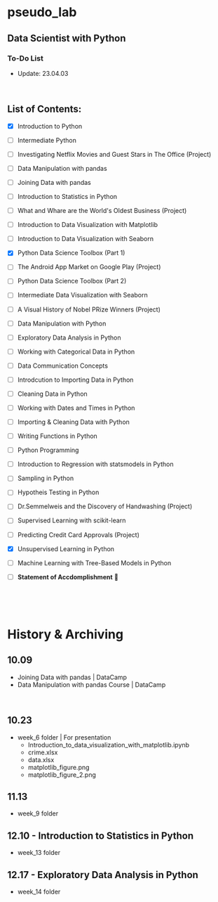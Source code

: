# pseudo_lab

## Data Scientist with Python

### To-Do List 

- Update: 23.04.03


<br>

## List of Contents:

- [x] Introduction to Python
- [ ] Intermediate Python
- [ ] Investigating Netflix Movies and Guest Stars in The Office (Project)
- [ ] Data Manipulation with pandas
- [ ] Joining Data with pandas
- [ ] Introduction to Statistics in Python
- [ ] What and Whare are the World's Oldest Business (Project)
- [ ] Introduction to Data Visualization with Matplotlib
- [ ] Introduction to Data Visualization with Seaborn
- [x] Python Data Science Toolbox (Part 1)
- [ ] The Android App Market on Google Play (Project)
- [ ] Python Data Science Toolbox (Part 2)
- [ ] Intermediate Data Visualization with Seaborn
- [ ] A Visual History of Nobel PRize Winners (Project)
- [ ] Data Manipulation with Python
- [ ] Exploratory Data Analysis in Python
- [ ] Working with Categorical Data in Python
- [ ] Data Communication Concepts
- [ ] Introdcution to Importing Data in Python
- [ ] Cleaning Data in Python
- [ ] Working with Dates and Times in Python
- [ ] Importing & Cleaning Data with Python
- [ ] Writing Functions in Python
- [ ] Python Programming
- [ ] Introduction to Regression with statsmodels in Python
- [ ] Sampling in Python
- [ ] Hypotheis Testing in Python
- [ ] Dr.Semmelweis and the Discovery of Handwashing (Project)
- [ ] Supervised Learning with scikit-learn
- [ ] Predicting Credit Card Approvals (Project)
- [x] Unsupervised Learning in Python
- [ ] Machine Learning with Tree-Based Models in Python
- [ ] **Statement of Accdomplishment** 🥳


<br>
<br>
<br>

# History & Archiving

## 10.09
- Joining Data with pandas | DataCamp
- Data Manipulation with pandas Course | DataCamp

<br>

## 10.23
- week_6 folder | For presentation
	- Introduction_to_data_visualization_with_matplotlib.ipynb
	- crime.xlsx
	- data.xlsx
	- matplotlib_figure.png
	- matplotlib_figure_2.png


## 11.13
- week_9 folder


## 12.10 - Introduction to Statistics in Python
- week_13 folder

## 12.17 - Exploratory Data Analysis in Python
- week_14 folder